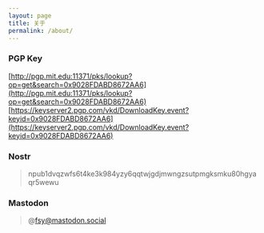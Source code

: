 ```yaml
---
layout: page
title: 关于
permalink: /about/
---
```


### PGP Key
[http://pgp.mit.edu:11371/pks/lookup?op=get&search=0x9028FDABD8672AA6](http://pgp.mit.edu:11371/pks/lookup?op=get&search=0x9028FDABD8672AA6)
[https://keyserver2.pgp.com/vkd/DownloadKey.event?keyid=0x9028FDABD8672AA6](https://keyserver2.pgp.com/vkd/DownloadKey.event?keyid=0x9028FDABD8672AA6)

### Nostr
> npub1dvqzwfs6t4ke3k984yzy6qqtwjgdjmwngzsutpmgksmku80hgyaqr5wewu

### Mastodon
> @fsy@mastodon.social